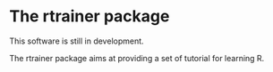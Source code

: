 # The rtrainer package

This software is still in development.

The rtrainer package aims at providing a set of tutorial for learning R.